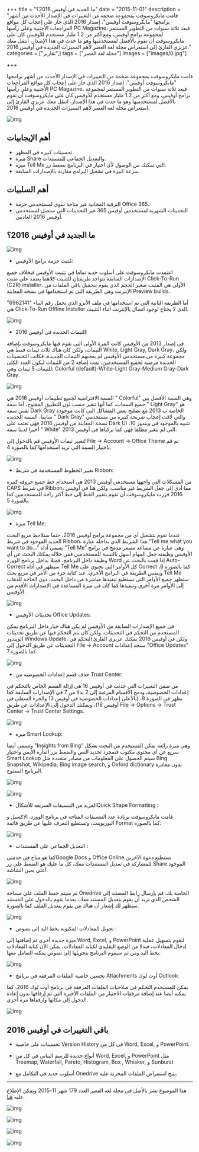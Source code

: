 +++
title = "ما الجديد في أوفيس 2016؟"
date = "2015-11-01"
description = "قامت مايكروسوفت بمجموعة ضخمة من التغييرات في الإصدار الأحدث من أشهر برامجها \"مايكروسوفت أوفيس\"، إصدار 2016 الذي حاز على إعجاب كل مواقع المراجعات الأجنبية وعلى رأسها PC Magazine، فبعد ثلاثة سنوات من التطوير المستمر لمجموعة برامج أوفيس، ومع أكثر من 1.2 مليار مستخدم للأوفيس كان على مايكروسوفت أن تقوم بالأفضل لمستخدميها وهو ما حدث في هذا الإصدار، انتقل معك عزيزي القارئ إلى استعراض مجلة لغة العصر لأهم المميزات الجديدة في أوفيس 2016."
categories = ["تقارير",]
tags = ["مجلة لغة العصر"]
images = ["images/0.jpg"]

+++

قامت مايكروسوفت بمجموعة ضخمة من التغييرات في الإصدار الأحدث من أشهر برامجها "مايكروسوفت أوفيس"، إصدار 2016 الذي حاز على إعجاب كل مواقع المراجعات الأجنبية وعلى رأسها PC Magazine، فبعد ثلاثة سنوات من التطوير المستمر لمجموعة برامج أوفيس، ومع أكثر من 1.2 مليار مستخدم للأوفيس كان على مايكروسوفت أن تقوم بالأفضل لمستخدميها وهو ما حدث في هذا الإصدار، انتقل معك عزيزي القارئ إلى استعراض مجلة لغة العصر لأهم المميزات الجديدة في أوفيس 2016.

![img](images/0.jpg)

## أهم الإيجابيات

- تحسينات كبيره في المظهر.
- ميزة Share والتعديل الجماعي للمستندات.
- ميزة Tell Me التي تمكنك من الوصول لأي اختيار في البرنامج بضغط زر.
- سرعة كبيرة في تشغيل البرامج مقارنة بالإصدارات السابقة.



## أهم السلبيات

- الترقية المجانية غير متاحة سوي لمستخدمي حزمة Office 365.
- التحديثات الشهرية لمستخدمي أوفيس 365 غير التحديثات التي ستصل لمستخدمي أوفيس 2016 العاديين.



## ما الجديد في أوفيس 2016؟

![img](images/1.jpg)

- مٌثبت حزمة برامج الأوفيس:

اعتمدت مايكروسوفت على أسلوب جديد تماما في تثبيت الأوفيس فبخلاف جميع الإصدارات السابقة تتواجد طريقتان للتثبيت كلاهما يعتمد على مثبت Click-To-Run (C2R) installer، الأولى هي المثبت صغير الحجم الذي يقوم بتحميل باقي الملفات من الإنترنت وهي الطريقة التي تم استخدامها في نسخة المعاينة Preview builds.

 أما الطريقة الثانية التي تم استخدامها في ملف الأيزو الذي يحمل رقم البناء "6962141" هي Click-To-Run Offline Installer الذي لا يحتاج لوجود اتصال بالإنترنت أثناء التثبيت.

![img](images/2.jpg)


- الثيمات الجديدة في أوفيس 2016:

في إصدار 2013 من الأوفيس كانت المرة الأولى التي تقوم فيها مايكروسوفت بإضافة الثيمات، ولكن كان هناك ثلاث ثيمات فقط هي White, Light Gray, Dark Gray، ولكن مجموعة كبيرة من مستخدمي الأوفيس لم يعجبهم الثيمات الجديدة، فكانت التحسينات الجديدة مرضية لجميع المستخدمين، تمت إضافة 2 من الثيمات ليكون العدد الكلى للثيمات 5 ثيمات وهي: Colorful (default)-White-Light Gray-Medium Gray-Dark Gray.

![img](images/3.jpg)


السمة الافتراضية لجميع تطبيقات أوفيس 2016 هي " Colorful" وهي السمة الأفضل بين جميع السمات، كما أنها تتغير حسب لون التطبيق المفتوح، أما سمة " Light Gray" هو نفس سمة Dark Gray الخاصة ب 2013 مع تصليح بعض المشاكل التي كانت موجودة سابقا، السمة الجديدة " Dark Gray" والتي لاقت إعجاب شريحة كبيرة من مستخدمي نسخة المعاينة من أوفيس 2016 فهي تعتمد على Dark UI شبيه بالموجود في ويندوز 10، أخيرا لدينا سمة " White" التي لم تتغير مطلقا فهي كما تركناها في أوفيس 2013.

لتغيير ثيمات الأوفيس قم بالدخول إلى File -> Account -> Office Theme ثم قم باختيار السمة التي تريد استخدامها كما بالصورة 4.

![img](images/4.jpg)


- تغيير الخطوط المستخدمة في شريط Ribbon:

من المشكلات التي واجهها مستخدمي أوفيس 2013 هي استخدام خط جميع حروفه كبيره CAPS في شريط Ribbon، مما أدي إلى جعل الشريط غير مناسب، ولكن هنا في أوفيس 2016 قررت مايكروسوفت أن تقوم بتغيير الخط إلى خط أكثر راحة للمستخدمين كما بالصورة 5.

![img](images/5.jpg)


- ميزة Tell Me:

عندما تقوم بتشغيل أي من مجموعة برامج أوفيس 2016، حتما ستلاحظ مربع البحث الجديد الموجود في شريط Ribbon، هذا الشريط الذي بداخله عبارة "Tell me what you want to do...” يسمي أداة "Tell Me” وهى عبارة عن مساعد مصغر مدمج في برامج الأوفيس وظيفته جعل المهام أسهل بالنسبة للمستخدمين فمن خلاله يمكنك البحث عن أي وظيفة داخل البرنامج، فمثلا بداخل برنامج الوورد Word إذا قمت بالبحث عن Auto-Correct سيظهر في أداة Tell Me كل اﻷوامر التي تحتوي على Correct كما بالصورة 6، وبنفس الطريقة في البرامج اﻷخري، عند كتابة جزء من اﻷمر في مربع بحث Tell Me ستظهر جميع اﻷوامر التي تستطيع تنفيذها مباشرة من داخل البحث، دون الحاجة للذهاب إلى الأوامر مرة أخري وتنفيذها كما كان في ميزة المساعدة في اﻹصدارات الأقدم من الأوفيس.


![img](images/6.jpg)

- تحديثات الأوفيس  Office Updates:

في جميع اﻹصدارات السابقة من اﻷوفيس لم يكن هناك خيار داخل البرنامج يمكن المستخدم من التحكم في التحديثات، ولكن كان يتم التحكم فيها عن طريق تحديثات الويندوز Windows Update، ولكن في أوفيس 2016 يمكنك عزيزي القارئ  التحكم في التحديثات عن طريق الدخول إلى File -> Account ستجد إعدادات "Office Updates" كما بالصورة 7.

![img](images/7.jpg)


- حذف قسم إعدادات الخصوصية من  Trust Center:

 من ضمن التغييرات التي حدثت في أوفيس 16 هي إزالة القسم الخاص بالتحكم في إعدادات الخصوصية، ودمج الأقسام الفرعية إلى 2 بدلا من 7 في الإصدارات السابقة كما يظهر في الصورة 8، (باﻷعلى إعدادات الخصوصية في أوفيس 13 والجزء السفلي في أوفيس 16)، ويمكنك الدخول إلى الإعدادات عن طريق File -> Options -> Trust Center -> Trust Center Settings.

![img](images/8.jpg)


- ميزة Smart Lookup:

وتسمي أيضا "Insights from Bing” وهي ميزة رائعة تمكن المستخدم من البحث بشكل سريع عن أي محتوي مكتوب فبمجرد تحديد النص والضغط بزر الفأرة اﻷيمن واختيار Smart Lookup سيتم الحصول على المعلومات من مصادر متعددة مثل Bing Snapshot, Wikipedia, Bing image search, و Oxford dictionary بدون مغادرة البرنامج المفتوح.

![img](images/9.png)

![img](images/10.png)


- المزيد من التنسيقات السريعة للأشكالQuick Shape Formatting :

قامت مايكروسوفت بزيادة عدد التنسيقات المتاحة في برنامج الوورد، الاكسيل و البوربوينت، وتستطيع التعرف عليها عن طريق قائمة Format كما بالصورة.

![img](images/11.png)


- التعديل الجماعي على المستندات :

كما هو متاح في خدمتيGoogle Docs و Office Online تستطيع دعوة اﻵخرين للمشاركة في تعديل المستندات معك، كل ما عليك هو الضغط على زر Share الموجود أعلي يمين الشاشة.

![img](images/12.png)

ثم سيتم حفظ الملف علي مساحة Onedrive الخاصة بك، قم بإرسال رابط المستند إلى الشخص الذي تريد أن يقوم بتعديل المستند معك، بعدما يقوم بالدخول علي المستند سيظهر لك إشعار أن هناك من يقوم بتعديل الملف كما بالصورة.

![img](images/13.png)


- تحويل المعادلات المكتوبة بخط اليد إلى نصوص :

ميزة جديدة أخري تم إضافتها إلى Word, Excel, و PowerPoint لتقوم بتسهيل عملية إدخال المعادلات، فبدلا من الوضع التقليدي لكتابة المعادلات، يمكن اﻵن كتابة المعادلات بخط اليد ومن ثم سيقوم البرنامج بتحويلها إلى نصوص يمكنه التعامل معها.

![img](images/14.png)


- تحسين خاصية الملفات المرفقة في برنامج Attachments  أوت لوك Outlook:

يمكن للمستخدم التحكم في صلاحيات الملفات المرفقة في برنامج أوت لوك 2016، كما يمكنه أيضا عند إضافة مرفقات الاختيار من الملفات الأخيرة التي تم إرفاقها بدون إعادة الدخول إلى مكانها وارفقاها مرة أخري.

![img](images/15.png)

## باقي التغييرات في أوفيس 2016


- تحسينات على خاصية Version History في كل من  Word, Excel, و PowerPoint.

- أنواع جديدة للرسم البياني في  كل من  Word, Excel, و PowerPoint مثل Treemap, Waterfall, Pareto, Histogram, Box , Whisker, و Sunburst

- أسلوب جديد في التكامل مع Onedrive يتيح استعراض الملفات المخزنة عليه.


---

هذا الموضوع نشر باﻷصل في مجلة لغة العصر العدد 179 شهر 11-2015 ويمكن الإطلاع عليه [هنا](https://drive.google.com/file/d/1V4UUKDbecEhR3C4I6MRBAbqYIyRTqdb3/view?usp=sharing).

![img](images/179-2.png)

![img](images/179-3.png)

![img](images/179-4.png)

![img](images/179-5.png)

